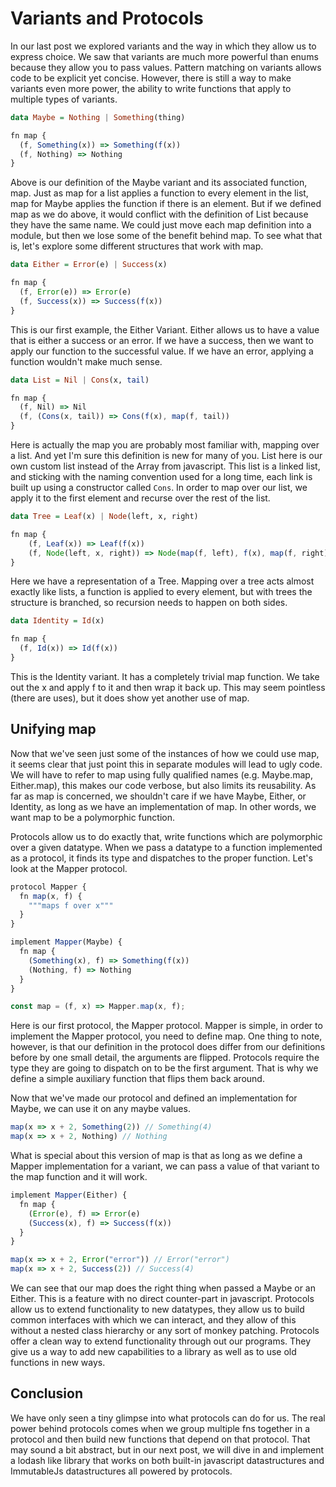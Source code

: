 # Variants and Protocols

In our last post we explored variants and the way in which they allow us to express choice. We saw that variants are much more powerful than enums because they allow you to pass values. Pattern matching on variants allows code to be explicit yet concise. However, there is still a way to make variants even more power, the ability to write functions that apply to multiple types of variants.

```haskell
data Maybe = Nothing | Something(thing)
```

```javascript
fn map {
  (f, Something(x)) => Something(f(x))
  (f, Nothing) => Nothing
}
```

Above is our definition of the Maybe variant and its associated function, map. Just as map for a list applies a function to every element in the list, map for Maybe applies the function if there is an element. But if we defined map as we do above, it would conflict with the definition of List because they have the same name. We could just move each map definition into a module, but then we lose some of the benefit behind map. To see what that is, let's explore some different structures that work with map.

```haskell
data Either = Error(e) | Success(x)
```

```javascript
fn map {
  (f, Error(e)) => Error(e)
  (f, Success(x)) => Success(f(x))
}
```

This is our first example, the Either Variant. Either allows us to have a value that is either a success or an error. If we have a success, then we want to apply our function to the successful value. If we have an error, applying a function wouldn't make much sense.

```Haskell
data List = Nil | Cons(x, tail)
```

```javascript
fn map {
  (f, Nil) => Nil
  (f, (Cons(x, tail)) => Cons(f(x), map(f, tail))
}
```

Here is actually the map you are probably most familiar with, mapping over a list. And yet I'm sure this definition is new for many of you. List here is our own custom list instead of the Array from javascript. This list is a linked list, and sticking with the naming convention used for a long time, each link is built up using a constructor called `Cons`. In order to map over our list, we apply it to the first element and recurse over the rest of the list.

```haskell
data Tree = Leaf(x) | Node(left, x, right)
```

```javascript
fn map {
    (f, Leaf(x)) => Leaf(f(x))
    (f, Node(left, x, right)) => Node(map(f, left), f(x), map(f, right))
}
```

Here we have a representation of a Tree. Mapping over a tree acts almost exactly like lists, a function is applied to every element, but with trees the structure is branched, so recursion needs to happen on both sides.

```haskell
data Identity = Id(x)
```

```Javascript
fn map {
  (f, Id(x)) => Id(f(x))
}
```

This is the Identity variant. It has a completely trivial map function. We take out the x and apply f to it and then wrap it back up. This may seem pointless (there are uses), but it does show yet another use of map.

## Unifying map

Now that we've seen just some of the instances of how we could use map, it seems clear that just point this in separate modules will lead to ugly code. We will have to refer to map using fully qualified names (e.g. Maybe.map, Either.map), this makes our code verbose, but also limits its reusability. As far as map is concerned, we shouldn't care if we have Maybe, Either, or Identity, as long as we have an implementation of map. In other words, we want map to be a polymorphic function.

Protocols allow us to do exactly that, write functions which are polymorphic over a given datatype. When we pass a datatype to a function implemented as a protocol, it finds its type and dispatches to the proper function. Let's look at the Mapper protocol.

```javascript
protocol Mapper {
  fn map(x, f) {
    """maps f over x"""
  }
}

implement Mapper(Maybe) {
  fn map {
    (Something(x), f) => Something(f(x))
  	(Nothing, f) => Nothing
  }
}

const map = (f, x) => Mapper.map(x, f);
```

Here is our first protocol, the Mapper protocol. Mapper is simple, in order to implement the Mapper protocol, you need to define map. One thing to note, however, is that our definition in the protocol does differ from our definitions before by one small detail, the arguments are flipped. Protocols require the type they are going to dispatch on to be the first argument. That is why we define a simple auxiliary function that flips them back around.

Now that we've made our protocol and defined an implementation for Maybe, we can use it on any maybe values.

```javascript
map(x => x + 2, Something(2)) // Something(4)
map(x => x + 2, Nothing) // Nothing
```

What is special about this version of map is that as long as we define a Mapper implementation for a variant, we can pass a value of that variant to the map function and it will work.

```javascript
implement Mapper(Either) {
  fn map {
    (Error(e), f) => Error(e)
  	(Success(x), f) => Success(f(x))
  }
}

map(x => x + 2, Error("error")) // Error("error")
map(x => x + 2, Success(2)) // Success(4)
```

We can see that our map does the right thing when passed a Maybe or an Either. This is a feature with no direct counter-part in javascript. Protocols allow us to extend functionality to new datatypes, they allow us to build common interfaces with which we can interact, and they allow of this without a nested class hierarchy or any sort of monkey patching. Protocols offer a clean way to extend functionality through out our programs. They give us a way to add new capabilities to a library as well as to use old functions in new ways.

## Conclusion

We have only seen a tiny glimpse into what protocols can do for us. The real power behind protocols comes when we group multiple fns together in a protocol and then build new functions that depend on that protocol. That may sound a bit abstract, but in our next post, we will dive in and implement a lodash like library that works on both built-in javascript datastructures and ImmutableJs datastructures all powered by protocols.